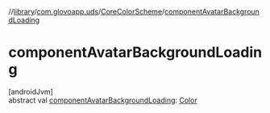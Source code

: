 //[library](../../../index.md)/[com.glovoapp.uds](../index.md)/[CoreColorScheme](index.md)/[componentAvatarBackgroundLoading](component-avatar-background-loading.md)

# componentAvatarBackgroundLoading

[androidJvm]\
abstract val [componentAvatarBackgroundLoading](component-avatar-background-loading.md): [Color](https://developer.android.com/reference/kotlin/androidx/compose/ui/graphics/Color.html)

